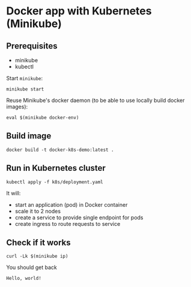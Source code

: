 # Docker app with Kubernetes (Minikube)

## Prerequisites

- minikube
- kubectl

Start `minikube`:

```
minikube start
```

Reuse Minikube's docker daemon (to be able to use locally build docker images):

```
eval $(minikube docker-env)
```

## Build image

```
docker build -t docker-k8s-demo:latest .
```

## Run in Kubernetes cluster

```
kubectl apply -f k8s/deployment.yaml 
```

It will:

- start an application (pod) in Docker container
- scale it to 2 nodes
- create a service to provide single endpoint for pods
- create ingress to route requests to service

## Check if it works

```
curl -Lk $(minikube ip)
```

You should get back

```
Hello, world!
```